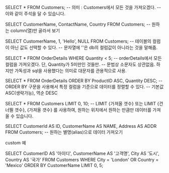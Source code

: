 SELECT * FROM Customers;
-- 의미 : Customers에서 모든 것을 가져오겠다.
-- 이와 같이 주석을 달 수 있습니다.

SELECT CustomerName, ContactName, Country
FROM Customers;
-- 원하는 column(열)만 골라서 보기

SELECT
  CustomerName, 1, 'Hello', NULL
FROM Customers;
-- 테이블의 컬럼이 아닌 값도 선택할 수 있다.
-- 문자열에 ''은 db의 컬럼값이 아니라는 것을 말해줌.

SELECT * FROM OrderDetails 
WHERE Quantity < 5;
-- orderDetails에서 모든 컬럼을 가져오겠다. 단, Quantity가 5미만인 것들만.
-- 문법상 소문자도 상관없음. 하지만 가독성과 sql을 사용했다는 의미로 대문자를 관용적으로 사용.

SELECT * FROM OrderDetails
ORDER BY ProductID ASC, Quantity DESC;
-- ORDER BY 구문을 사용해서 특정 컬럼을 기준으로 데이터를 정렬할 수 있다.
-- 기본값 ASC(생략가능), 역순 DESC

SELECT * FROM Customers
LIMIT 0, 10;
-- LIMIT {가져올 갯수} 또는 LIMIT {건너뛸 갯수}, {가져올 갯수} 를 사용하여, 원하는 위치에서 원하는 만큼만 데이터를 가져올 수 있습니다.

SELECT
  CustomerId AS ID,
  CustomerName AS NAME,
  Address AS ADDR
FROM Customers;
-- 원하는 별명(alias)으로 데이터 가져오기

custom 예

SELECT
  CustomerID AS '아이디',
  CustomerName AS '고객명',
  City AS '도시',
  Country AS '국가'
FROM Customers
WHERE
  City = 'London' OR Country = 'Mexico'
ORDER BY CustomerName
LIMIT 0, 5;

